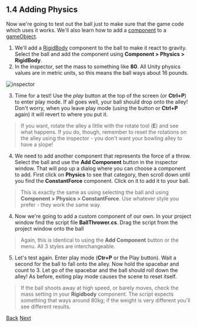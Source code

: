 ## 1.4 Adding Physics
Now we're going to test out the ball just to make sure that the game code which uses it works. We'll also learn how to add a [component](glossary.md#component) to a [gameObject](glossary.md#gameObject).

1. We'll add a [RigidBody](glossary.md#rigidbody) component to the ball to make it react to gravity. Select the ball and add the component using **Component > Physics > RigidBody**.
2. In the inspector, set the mass to something like **80**. All Unity physics values are in metric units, so this means the ball ways about 16 pounds.

  ![inspector](https://dl.dropboxusercontent.com/u/2977490/Unity%40makerhaus/gfx/Screenshot%202013-10-12%2017.53.59.png)

3. Time for a test! Use the *play* button at the top of the screen (or **Ctrl+P**) to enter play mode.  If all goes well, your ball should drop onto the alley!  Don't worry, when you leave play mode (using the button or **Ctrl+P** again) it will revert to where you put it.  
  > If you want, rotate the alley a little with the rotate tool (**E**) and see what happens. If you do, though, remember to reset the rotations on the alley using the inspector - you don't want your bowling alley to have a slope!
4. We need to add another component that represents the force of a throw. Select the ball and use the **Add Component** button in the inspector window. That will pop up a dialog where you can choose a component to add.  First click on **Physics** to see that category, then scroll down until you find the **ConstantForce** component. Click on it to add it to your ball.
> This is exactly the same as using selecting the ball and using **Component > Physics > ConstantForce**. Use whatever style you prefer - they work the same way.
4. Now we're going to add a custom component of our own. In your project window find the script file **BallThrower.cs**.  Drag the script from the project window onto the ball
  > Again, this is identical to using the **Add Component** button or the menu.  All 3 styles are interchangeable.
5. Let's test again. Enter play mode (**Ctr+P** or the Play button). Wait a second for the ball to fall onto the alley.  Now hold the spacebar and count to 3. Let go of the spacebar and the ball should roll down the alley!  As before, exiting play mode causes the scene to reset itself.
  > If the ball shoots away at high speed, or barely moves, check the mass setting in your **Rigidbody** component. The script expects something that ways around 80kg; if the weight is very different you'll see different results.

[Back](ex1-3.md) 
[Next](ex1-5.md)

